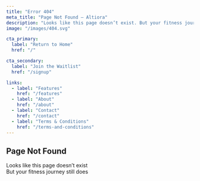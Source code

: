 ```yaml
---
title: "Error 404"
meta_title: "Page Not Found — Altiora"
description: "Looks like this page doesn’t exist. But your fitness journey still does."
image: "/images/404.svg"

cta_primary:
  label: "Return to Home"
  href: "/"

cta_secondary:
  label: "Join the Waitlist"
  href: "/signup"

links:
  - label: "Features"
    href: "/features"
  - label: "About"
    href: "/about"
  - label: "Contact"
    href: "/contact"
  - label: "Terms & Conditions"
    href: "/terms-and-conditions"
---
```


## Page Not Found

Looks like this page doesn’t exist  
But your fitness journey still does
